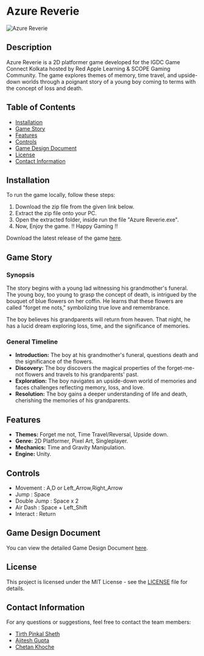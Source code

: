 # Azure Reverie

![Azure Reverie](./icon.png)

## Description
Azure Reverie is a 2D platformer game developed for the IGDC Game Connect Kolkata hosted by Red Apple Learning & SCOPE Gaming Community. The game explores themes of memory, time travel, and upside-down worlds through a poignant story of a young boy coming to terms with the concept of loss and death.

## Table of Contents
- [Installation](#installation)
- [Game Story](#game-story)
- [Features](#features)
- [Controls](#Controls)
- [Game Design Document](#Game-Design-Document)
- [License](#license)
- [Contact Information](#contact-information)

## Installation
To run the game locally, follow these steps:
1. Download the zip file from the given link below.
2. Extract the zip file onto your PC.
3. Open the extracted folder, inside run the file "Azure Reverie.exe".
4. Now, Enjoy the game.
!! Happy Gaming !!

Download the latest release of the game [here](https://drive.google.com/file/d/1-9ARv8xYlQ97-qO2722GeC1L_qRuf6zN/view?usp=sharing).

## Game Story
### Synopsis
The story begins with a young lad witnessing his grandmother's funeral. The young boy, too young to grasp the concept of death, is intrigued by the bouquet of blue flowers on her coffin. He learns that these flowers are called "forget me nots," symbolizing true love and remembrance.

The boy believes his grandparents will return from heaven. That night, he has a lucid dream exploring loss, time, and the significance of memories.

### General Timeline
- **Introduction:** The boy at his grandmother's funeral, questions death and the significance of the flowers.
- **Discovery:** The boy discovers the magical properties of the forget-me-not flowers and travels to his grandparents' past.
- **Exploration:** The boy navigates an upside-down world of memories and faces challenges reflecting memory, loss, and love.
- **Resolution:** The boy gains a deeper understanding of life and death, cherishing the memories of his grandparents.

## Features
- **Themes:** Forget me not, Time Travel/Reversal, Upside down.
- **Genre:** 2D Platformer, Pixel Art, Singleplayer.
- **Mechanics:** Time and Gravity Manipulation.
- **Engine:** Unity.

## Controls
- Movement : A,D or Left_Arrow,Right_Arrow
- Jump : Space
- Double Jump : Space x 2
- Air Dash : Space + Left_Shift
- Interact : Return 

## Game Design Document
You can view the detailed Game Design Document [here](./GameDesignDocument.pdf).

## License
This project is licensed under the MIT License - see the [LICENSE](LICENSE) file for details.

## Contact Information
For any questions or suggestions, feel free to contact the team members:
- [Tirth Pinkal Sheth](https://github.com/TirthPinkalSheth)
- [Ajitesh Gupta](https://github.com/LastCypher)
- [Chetan Khoche](https://github.com/C-K-Devs)
